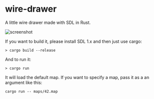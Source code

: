 # wire-drawer

A little wire drawer made with SDL in Rust.

![screenshot](https://github.com/GuillaumeGomez/wire-drawer/resources/screenshot.png)

If you want to build it, please install SDL 1.x and then just use cargo:

```Shell
> cargo build --release
```

And to run it:

```Shell
> cargo run
```

It will load the default map. If you want to specify a map, pass it as a an argument like this:

```Shell
cargo run -- maps/42.map
```
